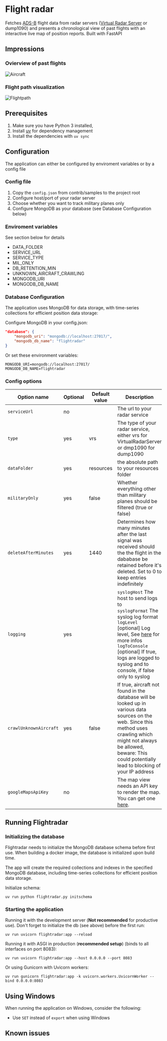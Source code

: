 # Flight radar

Fetches [ADS-B](https://en.wikipedia.org/wiki/Automatic_dependent_surveillance_-_broadcast) flight data from radar servers ([Virtual Radar Server](http://www.virtualradarserver.co.uk/) or dump1090) and presents a chronological view of past flights with an interactive live map of position reports. Built with FastAPI 

## Impressions

### Ovierview of past flights
![Aircraft](https://user-images.githubusercontent.com/54601848/71522312-70d61200-28c4-11ea-9295-cd98c9d20b42.png)

### Flight path visualization
![Flightpath](https://user-images.githubusercontent.com/54601848/71522306-6ae03100-28c4-11ea-9db8-c93fad289ffe.png)

## Prerequisites

1. Make sure you have Python 3 installed,
1. Install [uv](https://docs.astral.sh/uv/getting-started/installation/) for dependency management
1. Install the dependencies with ```uv sync```

## Configuration

The application can either be configured by enviroment variables or by a config file

### Config file

1. Copy the ```config.json``` from contrib/samples to the project root
2. Configure host/port of your radar server
4. Choose whether you want to track military planes only
5. Configure MongoDB as your database (see Database Configuration below)

### Enviroment variables

See section below for details

* DATA_FOLDER
* SERVICE_URL
* SERVICE_TYPE
* MIL_ONLY
* DB_RETENTION_MIN
* UNKNOWN_AIRCRAFT_CRAWLING
* MONGODB_URI
* MONGODB_DB_NAME

### Database Configuration

The application uses MongoDB for data storage, with time-series collections for efficient position data storage:

Configure MongoDB in your config.json:
```json
"database": {
    "mongodb_uri": "mongodb://localhost:27017/",
    "mongodb_db_name": "flightradar"
}
```

Or set these environment variables:
```
MONGODB_URI=mongodb://localhost:27017/
MONGODB_DB_NAME=flightradar
```


### Config options

| Option name                | Optional | Default value | Description                                                                                                                                                                                                                                                                                                                        |
|----------------------------|----------|---------------|------------------------------------------------------------------------------------------------------------------------------------------------------------------------------------------------------------------------------------------------------------------------------------------------------------------------------------|
| ```serviceUrl```           | no       |               | The url to your radar service                                                                                                                                                                                                                                                                                                      |
| ```type```                 | yes      | vrs           | The type of your radar service, either vrs for VirtualRadarServer or dmp1090 for dump1090                                                                                                                                                                                                                                           |
| ```dataFolder```           | yes      | resources     | the absolute path to your resources folder                                                                                                                                                                                                                                                                                         |
| ```militaryOnly```         | yes      | false         | Whether everything other than military planes should be filtered (true or false)                                                                                                                                                                                                                                                   |
| ```deleteAfterMinutes```   | yes      | 1440          | Determines how many minutes after the last signal was received should the the flight in the dababase be retained before it's deleted. Set to 0 to keep entries indefinitely                                                                                                                                                        |
| ```logging```              | yes      |               | ```syslogHost``` The host to send logs to<br>```syslogFormat``` The syslog log format<br>```logLevel``` [optional] Log level, See [here](https://docs.python.org/2/library/logging.html#logging-levels) for more infos<br>```logToConsole``` [optional] If true, logs are logged to syslog and to console, if false only to syslog |
| ```crawlUnknownAircraft``` | yes      | false         | If true, aircraft not found in the database will be looked up in various data sources on the web. Since this method uses crawling which might not always be allowed, beware: This could potentially lead to blocking of your IP address                                                                                         |
| ```googleMapsApiKey```     | no       |               | The map view needs an API key to render the map. You can get one [here](https://developers.google.com/maps/documentation/javascript/get-api-key).                           

## Running Flightradar

### Initializing the database

Flightradar needs to initialize the MongoDB database schema before first use. When building a docker image, the database is initialized upon build time.

The app will create the required collections and indexes in the specified MongoDB database, including time-series collections for efficient position data storage.

Initialize schema:
```
uv run python flightradar.py initschema
```

### Starting the application

Running it with the development server (__Not recommended__ for productive use). Don't forget to initialize the db (see above) before the first run:

```
uv run uvicorn flightradar:app --reload
```

Running it with ASGI in production (__recommended setup__) (binds to all interfaces on port 8083):
```
uv run uvicorn flightradar:app --host 0.0.0.0 --port 8083
```

Or using Gunicorn with Uvicorn workers:
```
uv run gunicorn flightradar:app -k uvicorn.workers.UvicornWorker --bind 0.0.0.0:8083
```

## Using Windows
When running the application on Windows, consider the following: 
* Use ```SET``` instead of ```export``` when using Windows

## Known issues

